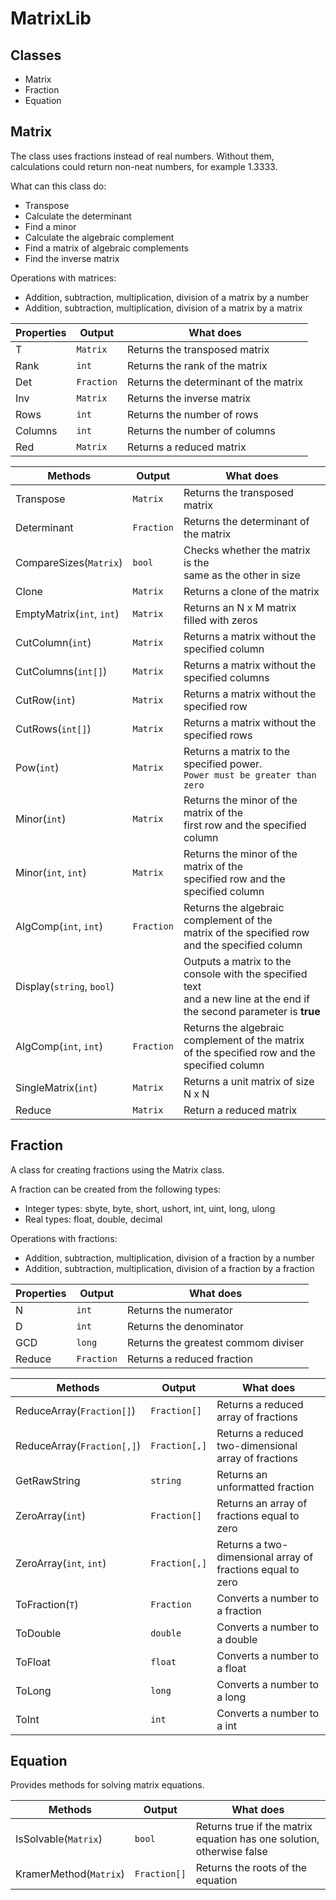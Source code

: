 # MatrixLib
## Classes

 - Matrix
 - Fraction
 - Equation
 
## Matrix
The class uses fractions instead of real numbers. Without them, calculations could return non-neat numbers, for example 1.3333.

What can this class do:
- Transpose
- Calculate the determinant
- Find a minor
- Calculate the algebraic complement
- Find a matrix of algebraic complements
- Find the inverse matrix

Operations with matrices:
- Addition, subtraction, multiplication, division of a matrix by a number
- Addition, subtraction, multiplication, division of a matrix by a matrix

| Properties | Output | What does |
| ------ | ------ | ------ |
| T | `Matrix` | Returns the transposed matrix |
| Rank | `int`| Returns the rank of the matrix |
| Det | `Fraction` | Returns the determinant of the matrix |
| Inv | `Matrix` | Returns the inverse matrix |
| Rows | `int` |  Returns the number of rows |
| Columns | `int` | Returns the number of columns |
| Red | `Matrix` | Returns a reduced matrix |

| Methods | Output | What does |
| ------ | ------ | ------ |
| Transpose | `Matrix` | Returns the transposed matrix |
| Determinant | `Fraction` | Returns the determinant of the matrix |
| CompareSizes(`Matrix`) | `bool` | Checks whether the matrix is the <br>same as the other in size |
| Clone | `Matrix` | Returns a clone of the matrix |
| EmptyMatrix(`int`, `int`) | `Matrix` | Returns an N x M matrix filled with zeros |
| CutColumn(`int`) | `Matrix` | Returns a matrix without the specified column | 
| CutColumns(`int[]`) | `Matrix` | Returns a matrix without the specified columns |
| CutRow(`int`) | `Matrix` | Returns a matrix without the specified row | 
| CutRows(`int[]`) | `Matrix` | Returns a matrix without the specified rows |
| Pow(`int`) | `Matrix` | Returns a matrix to the specified power. <br>`Power must be greater than zero` |  
| Minor(`int`) | `Matrix` | Returns the minor of the matrix of the <br>first row and the specified column |
| Minor(`int`, `int`) | `Matrix` | Returns the minor of the matrix of the <br>specified row and the specified column | 
| AlgComp(`int`, `int`) | `Fraction` | Returns the algebraic complement of the<br> matrix of the specified row and the specified column |
| Display(`string`, `bool`) | | Outputs a matrix to the console with the specified text<br> and a new line at the end if the second parameter is **true**| 
| AlgComp(`int`, `int`) | `Fraction` | Returns the algebraic complement of the matrix<br> of the specified row and the specified column |
| SingleMatrix(`int`) | `Matrix` | Returns a unit matrix of size N x N |
| Reduce | `Matrix` | Return a reduced matrix |

## Fraction

A class for creating fractions using the Matrix class.

A fraction can be created from the following types:
- Integer types: sbyte, byte, short, ushort, int, uint, long, ulong
- Real types: float, double, decimal

Operations with fractions:
- Addition, subtraction, multiplication, division of a fraction by a number
- Addition, subtraction, multiplication, division of a fraction by a fraction

| Properties | Output | What does |
| ------ | ------ |------ |
| N | `int` | Returns the numerator |
| D | `int` |Returns the denominator |
| GCD | `long` |Returns the  greatest commom diviser |
| Reduce | `Fraction` | Returns a reduced fraction |

| Methods | Output | What does |
| ------ | ------ |------ |
| ReduceArray(`Fraction[]`) | `Fraction[]` | Returns a reduced array of fractions |
| ReduceArray(`Fraction[,]`) | `Fraction[,]` |Returns a reduced two-dimensional array of fractions |
| GetRawString | `string` | Returns an unformatted fraction |
| ZeroArray(`int`) | `Fraction[]` | Returns an array of fractions equal to zero |
| ZeroArray(`int`, `int`) | `Fraction[,]` | Returns a two-dimensional array of fractions equal to zero |
| ToFraction(`T`) | `Fraction` |Converts a number to a fraction |
| ToDouble | `double` | Converts a number to a double |
| ToFloat | `float` | Converts a number to a float |
| ToLong | `long` | Converts a number to a long |
| ToInt | `int` | Converts a number to a int |

## Equation

Provides methods for solving matrix equations.

| Methods | Output | What does |
| ------ | ------ |------ |
| IsSolvable(`Matrix`) | `bool`| Returns true if the matrix equation has one solution, otherwise false |
| KramerMethod(`Matrix`) | `Fraction[]` | Returns the roots of the equation |
